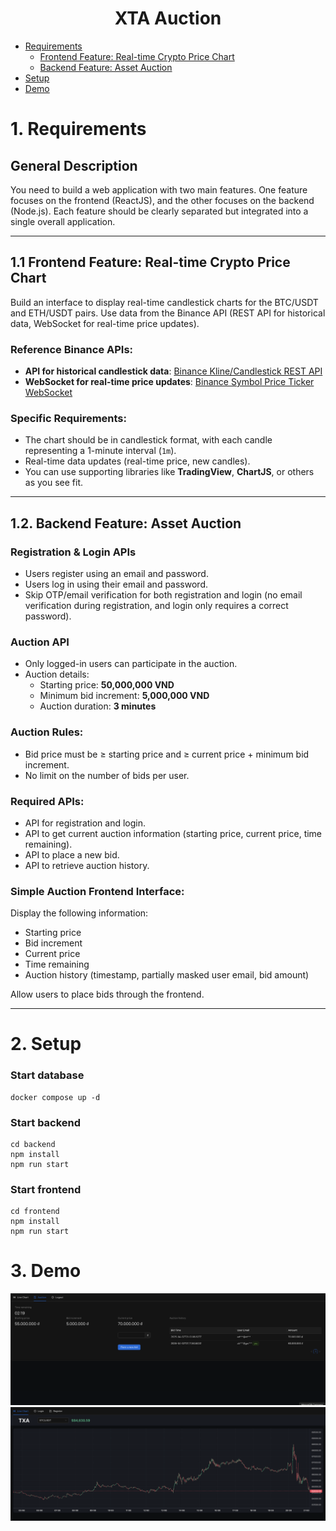 <h1 align="center">
  <div>
    XTA Auction
  </div>
</h1>

<!-- TOC depthFrom:1 depthTo:3 -->
- [Requirements](#1-requirements)
    - [Frontend Feature: Real-time Crypto Price Chart](#11-frontend-feature-real-time-crypto-price-chart)
    - [Backend Feature: Asset Auction](#12-backend-feature-asset-auction)
- [Setup](#2-setup)
- [Demo](#3-demo)
<!-- /TOC -->

# 1. Requirements

## General Description
You need to build a web application with two main features. One feature focuses on the frontend (ReactJS), and the other focuses on the backend (Node.js). Each feature should be clearly separated but integrated into a single overall application.

---

## 1.1 Frontend Feature: Real-time Crypto Price Chart

Build an interface to display real-time candlestick charts for the BTC/USDT and ETH/USDT pairs. Use data from the Binance API (REST API for historical data, WebSocket for real-time price updates).

### Reference Binance APIs:
- **API for historical candlestick data**:
  [Binance Kline/Candlestick REST API](https://binance-docs.github.io/apidocs/spot/en/#kline-candlestick-data)
- **WebSocket for real-time price updates**:
  [Binance Symbol Price Ticker WebSocket](https://binance-docs.github.io/apidocs/spot/en/#individual-symbol-ticker-streams)

### Specific Requirements:
- The chart should be in candlestick format, with each candle representing a 1-minute interval (`1m`).
- Real-time data updates (real-time price, new candles).
- You can use supporting libraries like **TradingView**, **ChartJS**, or others as you see fit.

---

## 1.2. Backend Feature: Asset Auction

### Registration & Login APIs
- Users register using an email and password.
- Users log in using their email and password.
- Skip OTP/email verification for both registration and login (no email verification during registration, and login only requires a correct password).

### Auction API
- Only logged-in users can participate in the auction.
- Auction details:
    - Starting price: **50,000,000 VND**
    - Minimum bid increment: **5,000,000 VND**
    - Auction duration: **3 minutes**

### Auction Rules:
- Bid price must be ≥ starting price and ≥ current price + minimum bid increment.
- No limit on the number of bids per user.

### Required APIs:
- API for registration and login.
- API to get current auction information (starting price, current price, time remaining).
- API to place a new bid.
- API to retrieve auction history.

### Simple Auction Frontend Interface:
Display the following information:
- Starting price
- Bid increment
- Current price
- Time remaining
- Auction history (timestamp, partially masked user email, bid amount)

Allow users to place bids through the frontend.

---

# 2. Setup

### Start database
```shell
docker compose up -d
```

### Start backend
```shell
cd backend
npm install
npm run start
```

### Start frontend
```shell
cd frontend
npm install
npm run start
```

# 3. Demo

<div align="center">
  <img src="https://raw.githubusercontent.com/zunsakai/xta-auction-demo/refs/heads/main/example/auction.png" />
</div>
<div align="center">
  <img src="https://raw.githubusercontent.com/zunsakai/xta-auction-demo/refs/heads/main/example/live-chart.png" />
</div>
